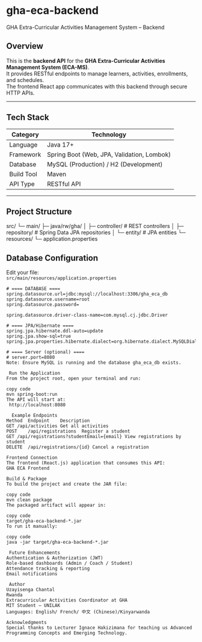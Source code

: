 # gha-eca-backend

 GHA Extra-Curricular Activities Management System – Backend

## Overview  
This is the **backend API** for the **GHA Extra-Curricular Activities Management System (ECA-MS)**.  
It provides RESTful endpoints to manage learners, activities, enrollments, and schedules.  
The frontend React app communicates with this backend through secure HTTP APIs.

---

##  Tech Stack

| Category | Technology |
|-----------|-------------|
| Language | Java 17+ |
| Framework | Spring Boot (Web, JPA, Validation, Lombok) |
| Database | MySQL (Production) / H2 (Development) |
| Build Tool | Maven |
| API Type | RESTful API |

---

## Project Structure
src/
└─ main/
├─ java/rw/gha/
│ ├─ controller/ # REST controllers
│ ├─ repository/ # Spring Data JPA repositories
│ └─ entity/ # JPA entities
└─ resources/
└─ application.properties

## Database Configuration

Edit your file:  
`src/main/resources/application.properties`

```properties
# ==== DATABASE ====
spring.datasource.url=jdbc:mysql://localhost:3306/gha_eca_db
spring.datasource.username=root
spring.datasource.password=

spring.datasource.driver-class-name=com.mysql.cj.jdbc.Driver

# ==== JPA/Hibernate ====
spring.jpa.hibernate.ddl-auto=update
spring.jpa.show-sql=true
spring.jpa.properties.hibernate.dialect=org.hibernate.dialect.MySQLDialect

# ==== Server (optional) ====
# server.port=8080
Note: Ensure MySQL is running and the database gha_eca_db exists.

 Run the Application
From the project root, open your terminal and run:

copy code
mvn spring-boot:run
The API will start at:
 http://localhost:8080

  Example Endpoints
Method	Endpoint	Description
GET	/api/activities	Get all activities
POST	/api/registrations	Register a student
GET	/api/registrations?studentEmail={email}	View registrations by student
DELETE	/api/registrations/{id}	Cancel a registration

Frontend Connection
The frontend (React.js) application that consumes this API:
GHA ECA Frontend

Build & Package
To build the project and create the JAR file:

copy code
mvn clean package
The packaged artifact will appear in:

copy code
target/gha-eca-backend-*.jar
To run it manually:

copy code
java -jar target/gha-eca-backend-*.jar

 Future Enhancements
Authentication & Authorization (JWT)
Role-based dashboards (Admin / Coach / Student)
Attendance tracking & reporting
Email notifications

 Author
Uzayisenga Chantal
Rwanda
Extracurricular Activities Coordinator at GHA
MIT Student – UNILAK
Languages: English/ French/ 中文 (Chinese)/Kinyarwanda

Acknowledgments
Special thanks to Lecturer Ignace Hakizimana for teaching us Advanced Programming Concepts and Emerging Technology.
